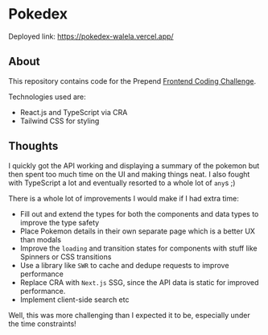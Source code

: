 # Pokedex

Deployed link: https://pokedex-walela.vercel.app/

## About

This repository contains code for the Prepend [Frontend Coding Challenge](https://www.notion.so/The-Pok-mon-Frontend-Coding-Challenge-91e21b9bbc2b4d309f64449b9cedab9a).

Technologies used are:
- React.js and TypeScript via CRA
- Tailwind CSS for styling

## Thoughts
I quickly got the API working and displaying a summary of the pokemon but then spent too much 
time on the UI and making things neat. I also fought with TypeScript a lot and eventually resorted
to a whole lot of `any`s ;)

There is a whole lot of improvements I would make if I had extra time:
- Fill out and extend the types for both the components and data types to improve the type safety
- Place Pokemon details in their own separate page which is a better UX than modals
- Improve the `loading` and transition states for components with stuff like Spinners or CSS transitions
- Use a library like `SWR` to cache and dedupe requests to improve performance
- Replace CRA with `Next.js` SSG, since the API data is static for improved performance.
- Implement client-side search etc

Well, this was more challenging than I expected it to be, especially under the time constraints!
